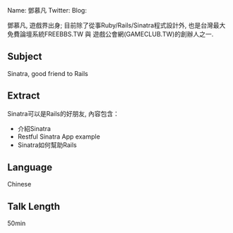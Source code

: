 Name: 鄧慕凡
Twitter:
Blog:

鄧慕凡, 遊戲界出身; 目前除了從事Ruby/Rails/Sinatra程式設計外, 也是台灣最大免費論壇系統FREEBBS.TW 與 遊戲公會網(GAMECLUB.TW)的創辦人之一. 

## Subject

Sinatra, good friend to Rails

## Extract

Sinatra可以是Rails的好朋友, 內容包含：

* 介紹Sinatra
* Restful Sinatra App example
* Sinatra如何幫助Rails

## Language

Chinese

## Talk Length

50min